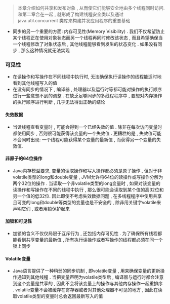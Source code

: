 > 本章介绍如何共享和发布对象 , 从而使它们能够安全地由多个线程同时访问. 和第二章合在一起 , 就形成了构建线程安全类以及通过 java.util.concurrent 类库来构建并发应用程序的重要基础

* 同步的另一个重要的方面: 内存可见性(Memory Visibility) . 我们不仅希望防止某个线程正在使用对象状态而另一个线程再同时修改该状态 , 而且希望确保当一个线程修改了对象状态后 , 其他线程能够看到发生的状态变化 . 如果没有同步 , 那么这种情况就无法实现

### 可见性

* 在读操作和写操作在不同线程中执行时, 无法确保执行读操作的线程能适时地看到其他线程写入的值
* 在没有同步的情况下 , 编译器 , 处理器以及运行时等都可能对操作的执行顺序进行一些意想不到的调整 . 在缺乏足够同步的多线程程序中 , 要想对内存操作的执行顺序进行判断 , 几乎无法得出正确的结论

#### 失效数据

* 当读线程查看变量时 , 可能会得到一个已经失效的值 . 除非在每次访问变量时都使用同步 , 否则很可能获得该变量的一个失效值 . 更糟糕的是 , 失效值可能不会同时出现: 一个线程可能获得某个变量的最新值 , 而获得另一个变量的失效值.

#### 非原子的64位操作

* Java内存模型要求, 变量的读取操作和写入操作都必须是原子操作 , 但对于非volatile类型的long和double变量 , JVM允许将64位的读操作或写操作分解为两个32位的操作 . 当读取一个非volatile类型的long变量时 , 如果对该变量的读操作和写操作在不同的线程中执行 , 那么很可能会读取到某个值的高32位和另一个值的低32位. 因此即使不考虑失效数据问题 , 在多线程程序中使用共享且可变的long和double等类型的变量也是不安全的 , 除非用关键字volatile来声明它们 , 或者用锁保护起来

#### 加锁和可见性

* 加锁的含义不仅仅局限于互斥行为 , 还包括内存可见性 . 为了确保所有线程都能看到共享变量的最新值 , 所有执行读操作或者写操作的线程都必须在同一个锁上同步

#### Volatile变量

* Java语言提供了一种稍弱的同步机制 , 即volatile变量 , 用来确保变量的更新操作通知到其他线程 . 当把变量声明为volatile类型后 , 编译器与运行时都会注意到这个变量是共享的 , 因此不会将该变量上的操作与其他内存操作一起重排序 . volatile变量不会被缓存在寄存器或者对其他处理器不可见的地方 , 因此在读取volatile类型的变量时总会返回最新写入的值





















































